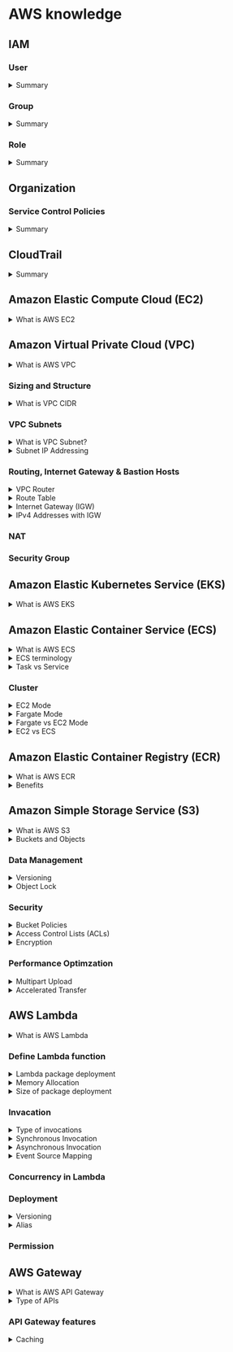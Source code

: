 # AWS knowledge
## IAM
### User
<details>
  <summary>Summary</summary>
  <br/>
  
  + There's the 5000 IAM user limit per account.
</details>

### Group
<details>
  <summary>Summary</summary>
  <br/>
  
  + Group are not a true identity.
  + Group just container which contains Users.
  + A resource policy cannot grant acess to an group.
</details>

### Role
<details>
  <summary>Summary</summary>
  <br/>

  + Can't log in to a Role.
  + Role has two types of policy which can be attach: _Trust Policy_ and _Permissions Policy_.
</details>

## Organization
### Service Control Policies
<details>
  <summary>Summary</summary>
  <br/>
  
  + Service Control Policies (SCPs) are just a boundary. They define the limit of what is and isn't allowed
  + The management account is special and it's unaffected by any service control policies.
  + They don't grant any permissions.
  + The default of SCPs is FullAWSAccess.
</details>

## CloudTrail
<details>
  <summary>Summary</summary>
  <br/>
  
  + Enable by default on AWS account, but it's only the 90-day event history.
  + Don't get any storage in S3 unless configure a trail.
  + Store management events only by default.
  + IAM, STS, CloudFront log their data as global service events at US East 1 and trail will need to be enable to capure that data.
  + Not real-time.
</details>

## Amazon Elastic Compute Cloud (EC2)
<details>
  <summary>What is AWS EC2</summary>
  <br/>
  
</details>

## Amazon Virtual Private Cloud (VPC)
<details>
  <summary>What is AWS VPC</summary>
  <br/>
  
  Amazon Virtual Private Cloud (VPC) is a service that allows you to create a logically isolated network within the AWS cloud. 
</details>

### Sizing and Structure

<details>
  <summary>What is VPC CIDR</summary>
  <br/>

  A VPC CIDR (Virtual Private Cloud Classless Inter-Domain Routing) block is a range of IP addresses assigned to your VPC in AWS. For example, a CIDR block of `10.0.0.0/16` includes all IP addresses from `10.0.0.0` to `10.0.255.255`.
   
</details>

### VPC Subnets

<details>
  <summary>What is VPC Subnet?</summary>
  <br/>

  A subnet in Amazon VPC is a range of IP addresses within your VPC. It's created within one availablity zone (AZ) and it can nerver be changed. 

  _Public and Private Subnets:_
  + **Public Subnets:** These subnets have a route to the internet through an Internet Gateway (IGW). Instances in a public subnet can communicate directly with the internet.
  + **Private Subnets:** These subnets do not have a direct route to the internet. Instances in a private subnet can access the internet through a NAT Gateway or NAT Instance.

  _Subnet and AZ:_

  + One subnet is created in a specific AZ, and a subnet can never be in multiple availability zones.
  + One AZ can have zero or many subnets.

  Subnets can communicate with orther subnets in the VPC.
  
</details>
<details>
  <summary>Subnet IP Addressing</summary>
  <br/>

  There are 5 IPs adress within every VPC subnet that you can't use:
  + Network adress (`10.16.16.0`)
  + Network + 1 (`10.16.16.1`) - VPC Router
  + Network + 2 (`10.16.16.2`) - Reserved (DNS*)
  + Network + 3 (`10.16.16.3`) - Reserved Future Use
  + Broadcast Adress (`10.16.31.255`) - Last IP in Subnet
  
</details>

### Routing, Internet Gateway & Bastion Hosts

<details>
  <summary>VPC Router</summary>
  <br/>

  VPC router is a highly available device which is present in every VPC (default or custom), which moves traffic from somewhere to somewhere else. It runs in all of the availability zones that the VPC uses. The router has a network in every subnet (_Network + 1_).
  
</details>
<details>
  <summary>Route Table</summary>
  <br/>

  The route table associate with a subnet defines what the VPC router will do when data leaves that subnet. Each subnet in your VPC must be associated with a route table, which controls the routing for that subnet. 

  ![](images/route_table.png)

  **Route Table terminology:**

  + **Routes:** Each route in a table specifies a destination and a target. The destination specifies the range of IP addresses (CIDR block) that the route applies to, and the target is where you want the traffic to go. For example, to enable internet access, you might have a route with a destination of 0.0.0.0/0 (all IPv4 addresses) and a target of an internet gateway.
  + **Main Route Table:** When you create a VPC, AWS automatically creates a main route table.
  + **Subnet Route Tables:** Each subnet in your VPC must be associated with a route table. If you don’t explicitly associate a subnet with a route table, it uses the main route table by default. You can create custom route tables and associate them with specific subnets.
  + **Local Route:** Every route table contains a `local` route for communication within the VPC. This route is automatically added and cannot be removed.
  + **Route Priority:** If there are multiple routes that match the destination IP address, the most specific route (longest prefix match) is used. For example, a route for `10.0.0.0/24` will take precedence over a route for `10.0.0.0/161`. (`10.0.0.0/24` > `10.0.0.0/161`)
  + **Static and Propagated Routes:** Routes can be static (manually added) or propagated (automatically added by AWS services like VPN connections). Static routes take priority over propagated routes if they have the same destination
  
</details>

<details>
  <summary>Internet Gateway (IGW)</summary>
  <br/>

  Internet Gateway enables resources in your VPC, such as EC2 instances, to connect to the internet if they have a public IP address. It also allows resources on the internet to initiate connections to your VPC resources using their public IP addresses. One Internet Gateway will cover all of the AZs in the region. This is one-to-one relationship between Internet Gateway and VPC.

  + One VPC can have zero or one IGW.
  + IGW can created and not attach to a VPC, so it can zero or one VPC.

  ![](images/IGW.png)
  
</details>
<details>
  <summary>IPv4 Addresses with IGW</summary>
  <br/>

  ![](images/IPv4_with_IGW.png)

  The EC2 instacnce (IPv4 instance) can not aware its public IP. It just have a private IP.
  
</details>

### NAT
### Security Group

## Amazon Elastic Kubernetes Service (EKS)

<details>
  <summary>What is AWS EKS</summary>
  <br/>

  Amazon Elastic Kubernetes Service (Amazon EKS) is a managed Kubernetes service that makes it easy for you to run Kubernetes on AWS and on-premises.

</details>

## Amazon Elastic Container Service (ECS)
<details>
  <summary>What is AWS ECS</summary>
  <br/>

  ECS is the AWS Docker container service that handles the orchestration and provisioning of Docker containers.
 
  ![](images/high_level-ecs_cluster.png)

</details>
<details>
  <summary>ECS terminology</summary>
  <br/>

  + **Task Definition -** A blueprint that describes how a Docker container should launch. It contains settings like exposed port, docker image, cpu shares, memory requirement, command to run and environmental variables.
  + **Task -** It can be thought of as an “instance” of a _**Task Definition**_. A task can include one or more _containers_.
  + **Container Definition -** A task definition is essentially a blueprint for your application. It describes how one or more containers should be launched within a cluster
  + **Service -** A service manage the lifecycle of tasks, ensuring that the desired number of tasks are always running. It brings resilience and scalability to our tasks.
  + **Cluster -** A logic group of _**EC2**_ instances. _(fagate or ec2 mode)_
  + **Container Instance -** This is just an _**EC2**_ instance that is part of an _**ECS Cluster**_ and has docker and the ecs-agent running on it.
  
  ![](images/ECS_terminology.png)

</details>

<details>
  <summary>Task vs Service</summary>
  <br/>
  
  **Task:**
  + A Task is created when you run a Task directly, which launches container(s) (defined in the task definition) until they are stopped or exit.
  + Running Tasks directly is ideal for short-running jobs. For example: `cron` task.

  **Sevice:**
  + A Service is used to guarantee that you always have some number of Tasks _running at all times_. If a Task fails, the Service scheduler will automatically launch a new instance to replace it.
  + A Service configuration references a Task definition. A Service is responsible for creating Tasks.
  + A Service configuration _references_ a Task definition. A Service is responsible for _creating_ Tasks.

  _Example:_ 

  If I deployed my website powered by Node.JS in Oregon (us-west-2) I would want say at least three Tasks running across the three Availability Zones (AZ) for the sake of High-Availability; if one fails I have another two and the failed one will be replaced. **Creating a Service is the way to do this**.

</details>

### Cluster
<details>
  <summary>EC2 Mode</summary>
  <br/>

  ![](images/ec2_mode.png)

  With EC2 mode, ECS cluster is created within a VPC inside you AWS account. EC2 instances are used to run containers. When you create the cluster you specify an initial size which controls the number EC2 insatances. And you need to worry about capacity and availability for you cluster. So if you want to use containers in your infastructure but you absolutelt need to manage the container host capacity and availability then EC2 mode is for you.

</details>
<details>
  <summary>Fargate Mode</summary>
  <br/>

  ![](images/fargate_mode.png)

  + Serverless: Fargate is a serverless compute engine, which means that AWS manages the underlying infrastructure for you. This allows you to focus on building and running your applications without having to worry about managing servers.

</details>
<details>
  <summary>Fargate vs EC2 Mode</summary>
  <br/>
  
  **When to use EC2:**
  + When you have existing EC2 hardware that you want to leverage.
  + When you need more control over the underlying instances, such as choosing specific instance types or optimizing for network or GPU performance.
  + For complex microservices architectures.
  + If you have specific compliance or security requirements.

  **When to use Fargate:**
  + If you prefer not to manage the underlying infrastructure and want AWS to handle it.
  + Application with unpredictable or variable workloads, as it can scale up and down automatically.
  + When you need to deploy quickly without worrying about the infrastructure setup.
  + Suitable for short-lived tasks.

</details>
<details>
  <summary>EC2 vs ECS</summary>
  <br/>

</details>

## Amazon Elastic Container Registry (ECR)
<details>
  <summary>What is AWS ECR</summary>
  <br/>
  Amazon Elastic Container Registry (ECR) is a fully managed container registry service that makes it easy for developers to store, manage, and deploy Docker container images. Each AWS account has a public and private registry, and inside eache registry can have many repositories (like Git or Github). And inside each repository you can have many container images.

  + Public registry - mean that anyone can have _read-only_ access but _read-write_ requires permissions.
  + Private registry - mean that permissions are required for any _read-write_ operations.
</details>
<details>
  <summary>Benefits</summary>
  <br/>

</details>

## Amazon Simple Storage Service (S3)
<details>
  <summary>What is AWS S3</summary>
  <br/>
  S3 is an object storage service provided by AWS. It offers industry-leading scalability, data availability, security, and performance.
  
</details>
<details>
  <summary>Buckets and Objects</summary>
  <br/>
  
  
</details>

### Data Management
<details>
  <summary>Versioning</summary>
  <br/>
  
  
</details>
<details>
  <summary>Object Lock</summary>
  <br/>
  
  
</details>

### Security
<details>
  <summary>Bucket Policies</summary>
  <br/>
  
  
</details>
<details>
  <summary>Access Control Lists (ACLs)</summary>
  <br/>
  
  
</details>
<details>
  <summary>Encryption</summary>
  <br/>
  
  
</details>

### Performance Optimzation
<details>
  <summary>Multipart Upload</summary>
  <br/>
  
</details>
<details>
  <summary>Accelerated Transfer</summary>
  <br/>
  
</details>

## AWS Lambda

<details>
  <summary>What is AWS Lambda</summary>
  <br/>

  AWS Lambda is a serverless computing service. It allows you to run code without the need to provision or manage servers. 

  **How it work?**
  + You start by creating a Lambda function and uploading your code via direct upload or S3.
  + When an event occurs, Lambda provisions the necessary resources and runs your code.
  + The function processes the event and returns a response.

  _Note:_ 
  + Lambda function is stateless which means no data is left onver from a previous invocation.
  + Lambda function can run for upto 900 seconds or 15 minutes, after this time, the function timeout.
  
</details>

### Define Lambda function
<details>
  <summary>Lambda package deployment</summary>
  <br/>

  AWS Lambda supports multiple runtimes, including:
  + Node.js
  + Python
  + Java
  + Go
  + Ruby
  + .NET Core

</details>
<details>
  <summary>Memory Allocation</summary>
  <br/>

  Memory Allocation is a configuration setting that directly impacts the function's performance, cost, and resource utilization. It determines the amount of RAM that will be available to our function when it's invoked.

  + **Memory Range:** You can allocate between 128 MB (default) and 10,240 MB of memory to your Lambda function.
  + **CPU Proportionality**: we don't directly controle amount of virtual CPU, this scales with the memory. So 1768 MD of memory gives you one vCPU of allocation. So the less memory means less virtual CPUs.

  _Note:_ 
  + Increasing the memory allocation can significantly improve the performance of your function. This is because more memory also means more CPU power.
  + AWS Lambda charges based on the total amount of memory allocated and the duration of the function’s execution.

</details>
<details>
  <summary>Size of package deployment</summary>
  <br/>

  The maximum package size for lambda function package depeneds on how we upload it:
  + **Direct Upload:** The deployment package size is limited to **50 MB** when uploaded directly through the Lambda console or API.
  + **Amazon S3:** If we upload our package to S3 and then link it to your Lambda function, the package size can be up to **250 MB**.

  _Note:_
  + The method you use to deploy your AWS Lambda function does not directly impact the execution time of the function. Larger packages, might take slightly longer to load and initialize, especially during starting time. 
  + However, once the function is warm, the execution time should not be significantly affected by the deployment method.

</details>

### Invacation
<details>
  <summary>Type of invocations</summary>
  <br/>

  Invocation refers to the process of executing a Lambda function. There are several ways to invoke a Lambda function:
  
  + **Synchronous Invocation:** The caller waits for the function to process the event and return a response. 
  + **Asynchronous Invocation:** The caller gets an immediate response that the request has been received, but doesn't wait for the function to complete.
  + **Event Source Mapping with Polling Invocation:** It reads items from stream or queue-based services and invoke a function with batches of records. 

  ![](images/type_of_invocations.png)
  
</details>

<details>
  <summary>Synchronous Invocation</summary>
  <br/>

  Synchronous invocation is a method where the caller waits for the function to process the event and return a response.

  **How it works**
  + When you invoke a Lambda function synchronously, Lambda runs the function and waits for it to complete.
  + Once the function finishes processing, Lambda returns the response. The response includes any output from the function.

  There are several ways to invoke a lambda function synchronously like: API, AWS CLI, AWS SDKs, ...

  **Use cases**
  Synchronous invocation is typically used in scenarios like
  + We may have some clients use web application via API Gateway and this proxies through to one or more Lambda functions. Clients wait for a response within their web application. And then Lambda functions responds this goes back via API Getway and back through to the client.

  **Error handling:**
  + Any errors or retries have be handle within the client.
  + If there's a problem or data is not processed correctly, the client needs to re-run the request and this happen at the client side.
  
  ![](images/sync_invocation.png)
  
</details>

<details>
  <summary>Asynchronous Invocation</summary>
  <br/>

  Asynchronous invocation allows we to invoke a function without waiting for it to complete.

  **How it works**

  + When you invoke a Lambda function asynchronously, the event is placed in a queue.
  + Lambda returns a success response immediately, without waiting for the function to finish executing.
  + So event processed by Lambda functions can delivered to another destination such as SQS, SNS, or another lambda function.

  **Use cases**

  + When an image is uploaded to the S3 bucket, an `ObjectCreated` event is generated. The event triggers the Lambda function asynchronously. The Lambda function downloads the image, creates a thumbnail, and uploads the thumbnail back to the S3 bucket.
  + Suitable for tasks that don’t require an immediate response, such as sending notifications, generating reports.

  **Error Handling:**
  + If processing of event fails, lambda will retry between 0 and 2 times. Lambda is responsible for the retry logic.
  + The function code needs to be idempotent. It means we can retry the operation as many times as we want and the outcome will be the same.
  + After exceeding the number of automatic retries, lambda will sent the event to a DLQ. 

  ![](images/async_invocation.png)

</details>
<details>
  <summary>Event Source Mapping</summary>
  <br/>

  ![](images/event_source_mapping.png)

</details>


### Concurrency in Lambda

### Deployment

<details>
  <summary>Versioning</summary>
  <br/>
  
</details>
<details>
  <summary>Alias</summary>
  <br/>
  
</details>

### Permission


## AWS Gateway

<details>
  <summary>What is AWS API Gateway</summary>
  <br/>

  + AWS API Gateway acts as an intermediary between clients and backend services, handling various tasks to streamline and secure communication. API Gateway is highly avaiable and scalable, it also handle authorization, throttling, caching, CORS, transformation, OpenAPI spec, and much more.
  + Lambda functions are stateless, which means no data is left over from a previous _invocation_.
  + Every time a function is involked, it's a brand new invocation, a brand new enviroment.

</details>

<details>
  <summary>Type of APIs</summary>
  <br/>

</details>

### API Gateway features
<details>
  <summary>Caching</summary>
  <br/>
  Caching in AWS API Gateway helps improve the performance and reduce the latency by storing responses from your backend for a specified period. By default, only `GET` methods have caching enabled.

  + Time-to-Live: The TTL defines how long a cached response is stored before it is considered old. The default TTL is **300** seconds. 
</details>
